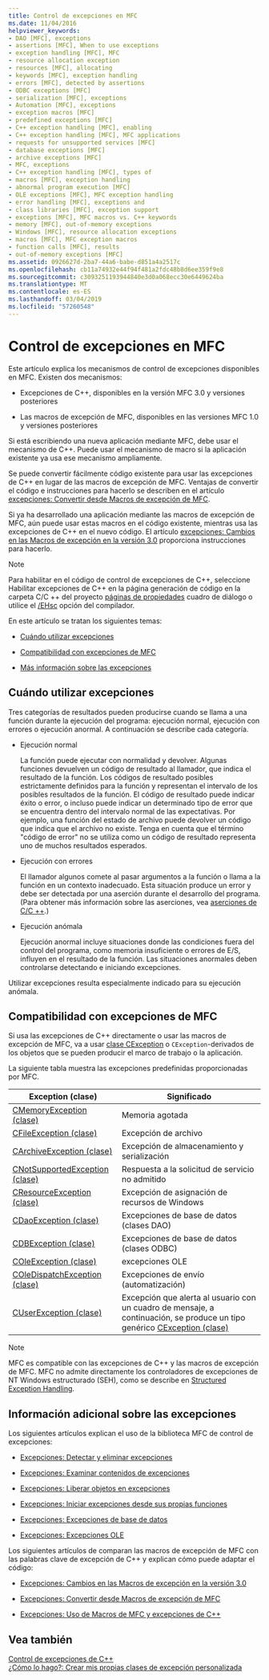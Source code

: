 ```yaml
---
title: Control de excepciones en MFC
ms.date: 11/04/2016
helpviewer_keywords:
- DAO [MFC], exceptions
- assertions [MFC], When to use exceptions
- exception handling [MFC], MFC
- resource allocation exception
- resources [MFC], allocating
- keywords [MFC], exception handling
- errors [MFC], detected by assertions
- ODBC exceptions [MFC]
- serialization [MFC], exceptions
- Automation [MFC], exceptions
- exception macros [MFC]
- predefined exceptions [MFC]
- C++ exception handling [MFC], enabling
- C++ exception handling [MFC], MFC applications
- requests for unsupported services [MFC]
- database exceptions [MFC]
- archive exceptions [MFC]
- MFC, exceptions
- C++ exception handling [MFC], types of
- macros [MFC], exception handling
- abnormal program execution [MFC]
- OLE exceptions [MFC], MFC exception handling
- error handling [MFC], exceptions and
- class libraries [MFC], exception support
- exceptions [MFC], MFC macros vs. C++ keywords
- memory [MFC], out-of-memory exceptions
- Windows [MFC], resource allocation exceptions
- macros [MFC], MFC exception macros
- function calls [MFC], results
- out-of-memory exceptions [MFC]
ms.assetid: 0926627d-2ba7-44a6-babe-d851a4a2517c
ms.openlocfilehash: cb11a74932e44f94f481a2fdc48b8d6ee359f9e8
ms.sourcegitcommit: c3093251193944840e3d0a068ecc30e6449624ba
ms.translationtype: MT
ms.contentlocale: es-ES
ms.lasthandoff: 03/04/2019
ms.locfileid: "57260548"
---
```

# <a name="exception-handling-in-mfc"></a>Control de excepciones en MFC

Este artículo explica los mecanismos de control de excepciones disponibles en MFC. Existen dos mecanismos:

- Excepciones de C++, disponibles en la versión MFC 3.0 y versiones posteriores

- Las macros de excepción de MFC, disponibles en las versiones MFC 1.0 y versiones posteriores

Si está escribiendo una nueva aplicación mediante MFC, debe usar el mecanismo de C++. Puede usar el mecanismo de macro si la aplicación existente ya usa ese mecanismo ampliamente.

Se puede convertir fácilmente código existente para usar las excepciones de C++ en lugar de las macros de excepción de MFC. Ventajas de convertir el código e instrucciones para hacerlo se describen en el artículo [excepciones: Convertir desde Macros de excepción de MFC](../mfc/exceptions-converting-from-mfc-exception-macros.md).

Si ya ha desarrollado una aplicación mediante las macros de excepción de MFC, aún puede usar estas macros en el código existente, mientras usa las excepciones de C++ en el nuevo código. El artículo [excepciones: Cambios en las Macros de excepción en la versión 3.0](../mfc/exceptions-changes-to-exception-macros-in-version-3-0.md) proporciona instrucciones para hacerlo.

> [!NOTE]
>  Para habilitar en el código de control de excepciones de C++, seleccione Habilitar excepciones de C++ en la página generación de código en la carpeta C/C ++ del proyecto [páginas de propiedades](../ide/property-pages-visual-cpp.md) cuadro de diálogo o utilice el [/EHsc](../build/reference/eh-exception-handling-model.md) opción del compilador.

En este artículo se tratan los siguientes temas:

- [Cuándo utilizar excepciones](#_core_when_to_use_exceptions)

- [Compatibilidad con excepciones de MFC](#_core_mfc_exception_support)

- [Más información sobre las excepciones](#_core_further_reading_about_exceptions)

##  <a name="_core_when_to_use_exceptions"></a> Cuándo utilizar excepciones

Tres categorías de resultados pueden producirse cuando se llama a una función durante la ejecución del programa: ejecución normal, ejecución con errores o ejecución anormal. A continuación se describe cada categoría.

- Ejecución normal

   La función puede ejecutar con normalidad y devolver. Algunas funciones devuelven un código de resultado al llamador, que indica el resultado de la función. Los códigos de resultado posibles estrictamente definidos para la función y representan el intervalo de los posibles resultados de la función. El código de resultado puede indicar éxito o error, o incluso puede indicar un determinado tipo de error que se encuentra dentro del intervalo normal de las expectativas. Por ejemplo, una función del estado de archivo puede devolver un código que indica que el archivo no existe. Tenga en cuenta que el término "código de error" no se utiliza como un código de resultado representa uno de muchos resultados esperados.

- Ejecución con errores

   El llamador algunos comete al pasar argumentos a la función o llama a la función en un contexto inadecuado. Esta situación produce un error y debe ser detectada por una aserción durante el desarrollo del programa. (Para obtener más información sobre las aserciones, vea [aserciones de C/C ++](/visualstudio/debugger/c-cpp-assertions).)

- Ejecución anómala

   Ejecución anormal incluye situaciones donde las condiciones fuera del control del programa, como memoria insuficiente o errores de E/S, influyen en el resultado de la función. Las situaciones anormales deben controlarse detectando e iniciando excepciones.

Utilizar excepciones resulta especialmente indicado para su ejecución anómala.

##  <a name="_core_mfc_exception_support"></a> Compatibilidad con excepciones de MFC

Si usa las excepciones de C++ directamente o usar las macros de excepción de MFC, va a usar [clase CException](../mfc/reference/cexception-class.md) o `CException`-derivados de los objetos que se pueden producir el marco de trabajo o la aplicación.

La siguiente tabla muestra las excepciones predefinidas proporcionadas por MFC.

|Exception (clase)|Significado|
|---------------------|-------------|
|[CMemoryException (clase)](../mfc/reference/cmemoryexception-class.md)|Memoria agotada|
|[CFileException (clase)](../mfc/reference/cfileexception-class.md)|Excepción de archivo|
|[CArchiveException (clase)](../mfc/reference/carchiveexception-class.md)|Excepción de almacenamiento y serialización|
|[CNotSupportedException (clase)](../mfc/reference/cnotsupportedexception-class.md)|Respuesta a la solicitud de servicio no admitido|
|[CResourceException (clase)](../mfc/reference/cresourceexception-class.md)|Excepción de asignación de recursos de Windows|
|[CDaoException (clase)](../mfc/reference/cdaoexception-class.md)|Excepciones de base de datos (clases DAO)|
|[CDBException (clase)](../mfc/reference/cdbexception-class.md)|Excepciones de base de datos (clases ODBC)|
|[COleException (clase)](../mfc/reference/coleexception-class.md)|excepciones OLE|
|[COleDispatchException (clase)](../mfc/reference/coledispatchexception-class.md)|Excepciones de envío (automatización)|
|[CUserException (clase)](../mfc/reference/cuserexception-class.md)|Excepción que alerta al usuario con un cuadro de mensaje, a continuación, se produce un tipo genérico [CException (clase)](../mfc/reference/cexception-class.md)|

> [!NOTE]
>  MFC es compatible con las excepciones de C++ y las macros de excepción de MFC. MFC no admite directamente los controladores de excepciones de NT Windows estructurado (SEH), como se describe en [Structured Exception Handling](/windows/desktop/debug/structured-exception-handling).

##  <a name="_core_further_reading_about_exceptions"></a> Información adicional sobre las excepciones

Los siguientes artículos explican el uso de la biblioteca MFC de control de excepciones:

- [Excepciones: Detectar y eliminar excepciones](../mfc/exceptions-catching-and-deleting-exceptions.md)

- [Excepciones: Examinar contenidos de excepciones](../mfc/exceptions-examining-exception-contents.md)

- [Excepciones: Liberar objetos en excepciones](../mfc/exceptions-freeing-objects-in-exceptions.md)

- [Excepciones: Iniciar excepciones desde sus propias funciones](../mfc/exceptions-throwing-exceptions-from-your-own-functions.md)

- [Excepciones: Excepciones de base de datos](../mfc/exceptions-database-exceptions.md)

- [Excepciones: Excepciones OLE](../mfc/exceptions-ole-exceptions.md)

Los siguientes artículos de comparan las macros de excepción de MFC con las palabras clave de excepción de C++ y explican cómo puede adaptar el código:

- [Excepciones: Cambios en las Macros de excepción en la versión 3.0](../mfc/exceptions-changes-to-exception-macros-in-version-3-0.md)

- [Excepciones: Convertir desde Macros de excepción de MFC](../mfc/exceptions-converting-from-mfc-exception-macros.md)

- [Excepciones: Uso de Macros de MFC y excepciones de C++](../mfc/exceptions-using-mfc-macros-and-cpp-exceptions.md)

## <a name="see-also"></a>Vea también

[Control de excepciones de C++](../cpp/cpp-exception-handling.md)<br/>
[¿Cómo lo hago?: Crear mis propias clases de excepción personalizada](http://go.microsoft.com/fwlink/p/?linkid=128045)
